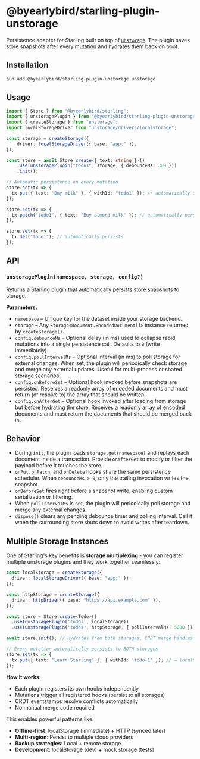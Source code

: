 # @byearlybird/starling-plugin-unstorage

Persistence adapter for Starling built on top of [`unstorage`](https://github.com/unjs/unstorage). The plugin saves store snapshots after every mutation and hydrates them back on boot.

## Installation

```bash
bun add @byearlybird/starling-plugin-unstorage unstorage
```

## Usage

```typescript
import { Store } from "@byearlybird/starling";
import { unstoragePlugin } from "@byearlybird/starling-plugin-unstorage";
import { createStorage } from "unstorage";
import localStorageDriver from "unstorage/drivers/localstorage";

const storage = createStorage({
	driver: localStorageDriver({ base: "app:" }),
});

const store = await Store.create<{ text: string }>()
	.use(unstoragePlugin("todos", storage, { debounceMs: 300 }))
	.init();

// Automatic persistence on every mutation
store.set(tx => {
  tx.put({ text: "Buy milk" }, { withId: "todo1" }); // automatically schedules a snapshot write
});

store.set(tx => {
  tx.patch("todo1", { text: "Buy almond milk" }); // automatically persists
});

store.set(tx => {
  tx.del("todo1"); // automatically persists
});
```

## API

### `unstoragePlugin(namespace, storage, config?)`

Returns a Starling plugin that automatically persists store snapshots to storage.

**Parameters:**

- `namespace` – Unique key for the dataset inside your storage backend.
- `storage` – Any `Storage<Document.EncodedDocument[]>` instance returned by `createStorage()`.
- `config.debounceMs` – Optional delay (in ms) used to collapse rapid mutations into a single persistence call. Defaults to `0` (write immediately).
- `config.pollIntervalMs` – Optional interval (in ms) to poll storage for external changes. When set, the plugin will periodically check storage and merge any external updates. Useful for multi-process or shared storage scenarios.
- `config.onBeforeSet` – Optional hook invoked before snapshots are persisted. Receives a readonly array of encoded documents and must return (or resolve to) the array that should be written.
- `config.onAfterGet` – Optional hook invoked after loading from storage but before hydrating the store. Receives a readonly array of encoded documents and must return the documents that should be merged back in.

## Behavior

- During `init`, the plugin loads `storage.get(namespace)` and replays each document inside a transaction. Provide `onAfterGet` to modify or filter the payload before it touches the store.
- `onPut`, `onPatch`, and `onDelete` hooks share the same persistence scheduler. When `debounceMs > 0`, only the trailing invocation writes the snapshot.
- `onBeforeSet` fires right before a snapshot write, enabling custom serialization or filtering.
- When `pollIntervalMs` is set, the plugin will periodically poll storage and merge any external changes.
- `dispose()` clears any pending debounce timer and polling interval. Call it when the surrounding store shuts down to avoid writes after teardown.

## Multiple Storage Instances

One of Starling's key benefits is **storage multiplexing** - you can register multiple unstorage plugins and they work together seamlessly:

```typescript
const localStorage = createStorage({
  driver: localStorageDriver({ base: "app:" }),
});

const httpStorage = createStorage({
  driver: httpDriver({ base: "https://api.example.com" }),
});

const store = Store.create<Todo>()
  .use(unstoragePlugin('todos', localStorage))
  .use(unstoragePlugin('todos', httpStorage, { pollIntervalMs: 5000 }));

await store.init(); // Hydrates from both storages, CRDT merge handles conflicts

// Every mutation automatically persists to BOTH storages
store.set(tx => {
  tx.put({ text: 'Learn Starling' }, { withId: 'todo-1' }); // → localStorage + httpStorage
});
```

**How it works:**
- Each plugin registers its own hooks independently
- Mutations trigger all registered hooks (persist to all storages)
- CRDT eventstamps resolve conflicts automatically
- No manual merge code required

This enables powerful patterns like:
- **Offline-first**: localStorage (immediate) + HTTP (synced later)
- **Multi-region**: Persist to multiple cloud providers
- **Backup strategies**: Local + remote storage
- **Development**: localStorage (dev) + mock storage (tests)
